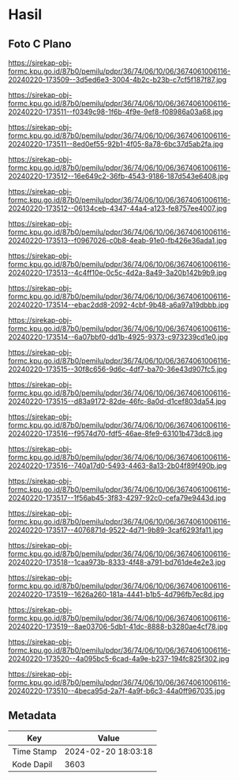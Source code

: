 # Hasil

## Foto C Plano

https://sirekap-obj-formc.kpu.go.id/87b0/pemilu/pdpr/36/74/06/10/06/3674061006116-20240220-173509--3d5ed6e3-3004-4b2c-b23b-c7cf5f187f87.jpg

https://sirekap-obj-formc.kpu.go.id/87b0/pemilu/pdpr/36/74/06/10/06/3674061006116-20240220-173511--f0349c98-1f6b-4f9e-9ef8-f08986a03a68.jpg

https://sirekap-obj-formc.kpu.go.id/87b0/pemilu/pdpr/36/74/06/10/06/3674061006116-20240220-173511--8ed0ef55-92b1-4f05-8a78-6bc37d5ab2fa.jpg

https://sirekap-obj-formc.kpu.go.id/87b0/pemilu/pdpr/36/74/06/10/06/3674061006116-20240220-173512--16e649c2-36fb-4543-9186-187d543e6408.jpg

https://sirekap-obj-formc.kpu.go.id/87b0/pemilu/pdpr/36/74/06/10/06/3674061006116-20240220-173512--06134ceb-4347-44a4-a123-fe8757ee4007.jpg

https://sirekap-obj-formc.kpu.go.id/87b0/pemilu/pdpr/36/74/06/10/06/3674061006116-20240220-173513--f0967026-c0b8-4eab-91e0-fb426e36ada1.jpg

https://sirekap-obj-formc.kpu.go.id/87b0/pemilu/pdpr/36/74/06/10/06/3674061006116-20240220-173513--4c4ff10e-0c5c-4d2a-8a49-3a20b142b9b9.jpg

https://sirekap-obj-formc.kpu.go.id/87b0/pemilu/pdpr/36/74/06/10/06/3674061006116-20240220-173514--ebac2dd8-2092-4cbf-9b48-a6a97a19dbbb.jpg

https://sirekap-obj-formc.kpu.go.id/87b0/pemilu/pdpr/36/74/06/10/06/3674061006116-20240220-173514--6a07bbf0-dd1b-4925-9373-c973239cd1e0.jpg

https://sirekap-obj-formc.kpu.go.id/87b0/pemilu/pdpr/36/74/06/10/06/3674061006116-20240220-173515--30f8c656-9d6c-4df7-ba70-36e43d907fc5.jpg

https://sirekap-obj-formc.kpu.go.id/87b0/pemilu/pdpr/36/74/06/10/06/3674061006116-20240220-173515--d83a9172-82de-46fc-8a0d-d1cef803da54.jpg

https://sirekap-obj-formc.kpu.go.id/87b0/pemilu/pdpr/36/74/06/10/06/3674061006116-20240220-173516--f9574d70-fdf5-46ae-8fe9-63101b473dc8.jpg

https://sirekap-obj-formc.kpu.go.id/87b0/pemilu/pdpr/36/74/06/10/06/3674061006116-20240220-173516--740a17d0-5493-4463-8a13-2b04f89f490b.jpg

https://sirekap-obj-formc.kpu.go.id/87b0/pemilu/pdpr/36/74/06/10/06/3674061006116-20240220-173517--1f56ab45-3f83-4297-92c0-cefa79e9443d.jpg

https://sirekap-obj-formc.kpu.go.id/87b0/pemilu/pdpr/36/74/06/10/06/3674061006116-20240220-173517--4076871d-9522-4d71-9b89-3caf6293fa11.jpg

https://sirekap-obj-formc.kpu.go.id/87b0/pemilu/pdpr/36/74/06/10/06/3674061006116-20240220-173518--1caa973b-8333-4f48-a791-bd761de4e2e3.jpg

https://sirekap-obj-formc.kpu.go.id/87b0/pemilu/pdpr/36/74/06/10/06/3674061006116-20240220-173519--1626a260-181a-4441-b1b5-4d796fb7ec8d.jpg

https://sirekap-obj-formc.kpu.go.id/87b0/pemilu/pdpr/36/74/06/10/06/3674061006116-20240220-173519--8ae03706-5db1-41dc-8888-b3280ae4cf78.jpg

https://sirekap-obj-formc.kpu.go.id/87b0/pemilu/pdpr/36/74/06/10/06/3674061006116-20240220-173520--4a095bc5-6cad-4a9e-b237-194fc825f302.jpg

https://sirekap-obj-formc.kpu.go.id/87b0/pemilu/pdpr/36/74/06/10/06/3674061006116-20240220-173510--4beca95d-2a7f-4a9f-b6c3-44a0ff967035.jpg


## Metadata

| Key        | Value               |
| ---------- | ------------------- |
| Time Stamp | 2024-02-20 18:03:18 |
| Kode Dapil | 3603                |



